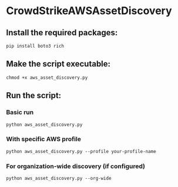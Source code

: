 # CrowdStrikeAWSAssetDiscovery
## Install the required packages:
```
pip install boto3 rich
```

## Make the script executable:
```
chmod +x aws_asset_discovery.py
```

## Run the script:
### Basic run
```
python aws_asset_discovery.py
```

### With specific AWS profile
```
python aws_asset_discovery.py --profile your-profile-name
```

### For organization-wide discovery (if configured)
```
python aws_asset_discovery.py --org-wide
```

